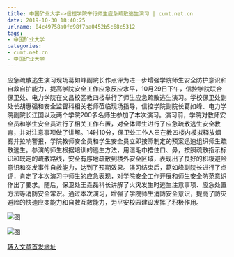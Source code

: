 ```yaml
---
title: 中国矿业大学->信控学院举行师生应急疏散逃生演习 | cumt.net.cn
date: 2019-10-30 18:40:25
urlname: 04c49758a0fd98f7ba0452b5c68c5312
tags: 
- 中国矿业大学
categories:
- cumt.net.cn
- 中国矿业大学
---
```

应急疏散逃生演习现场葛如峰副院长作点评为进一步增强学院师生安全防护意识和自救自护能力，提高学院安全工作应急反应水平，10月29日下午，信控学院联合保卫处、电力学院在文昌校区教四楼举行了师生应急疏散逃生演习。学校保卫处副处长胡惠强和安全监督科相关老师莅临现场指导，信控学院副院长葛如峰、电力学院副院长江国以及两个学院200多名师生参加了本次演习。演习前，学院对教师安全员和学生安全员进行了相关工作布置，对全体师生进行了应急疏散逃生安全教育，并对注意事项做了讲解。14时10分，保卫处工作人员在教四楼内模拟释放烟雾并拉响警报，学院教师安全员和学生安全员立即按照制定的预案迅速组织师生疏散逃生。参演的师生根据培训的逃生方法，用湿毛巾捂住口、鼻，按照疏散指示标识和既定的疏散路线，安全有序地疏散到楼外安全区域，表现出了良好的积极避险意识和突发事件自救能力，达到了预期效果。演习结束后，葛如峰副院长进行了点评，肯定了本次演习中师生的应急表现，对学院安全工作开展和师生安全防范意识作出了要求。随后，保卫处王垚磊科长讲解了火灾发生时逃生注意事项、应急处置方法等消防安全常识。通过本次演习，增强了学院师生消防安全意识，提高了防灾避险的快速应变能力和自救互救能力，为平安校园建设发挥了积极作用。

![图](http://xwzx.cumt.edu.cn/_upload/article/images/60/46/8dfbe5a048b48cf0779ee7628191/5975dd99-dd5b-4be0-a390-e5ae003f62fc.jpg)

![图](http://xwzx.cumt.edu.cn/_upload/article/images/60/46/8dfbe5a048b48cf0779ee7628191/40b59ecf-081a-4b28-a52f-8f29f80b565d.jpg)

[转入文章首发地址](http://xwzx.cumt.edu.cn/5a/75/c523a547445/page.htm)